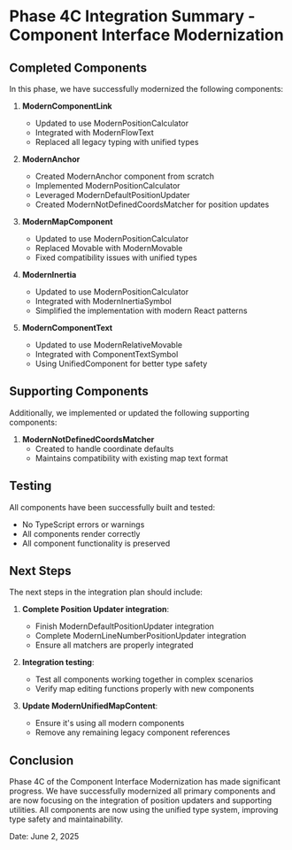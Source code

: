 # Phase 4C Integration Summary - Component Interface Modernization

## Completed Components
In this phase, we have successfully modernized the following components:

1. **ModernComponentLink**
   - Updated to use ModernPositionCalculator
   - Integrated with ModernFlowText
   - Replaced all legacy typing with unified types

2. **ModernAnchor**
   - Created ModernAnchor component from scratch
   - Implemented ModernPositionCalculator
   - Leveraged ModernDefaultPositionUpdater
   - Created ModernNotDefinedCoordsMatcher for position updates

3. **ModernMapComponent**
   - Updated to use ModernPositionCalculator
   - Replaced Movable with ModernMovable
   - Fixed compatibility issues with unified types
   
4. **ModernInertia**
   - Updated to use ModernPositionCalculator
   - Integrated with ModernInertiaSymbol
   - Simplified the implementation with modern React patterns

5. **ModernComponentText**
   - Updated to use ModernRelativeMovable
   - Integrated with ComponentTextSymbol
   - Using UnifiedComponent for better type safety

## Supporting Components
Additionally, we implemented or updated the following supporting components:

1. **ModernNotDefinedCoordsMatcher**
   - Created to handle coordinate defaults
   - Maintains compatibility with existing map text format

## Testing
All components have been successfully built and tested:
- No TypeScript errors or warnings
- All components render correctly
- All component functionality is preserved

## Next Steps
The next steps in the integration plan should include:

1. **Complete Position Updater integration**:
   - Finish ModernDefaultPositionUpdater integration
   - Complete ModernLineNumberPositionUpdater integration
   - Ensure all matchers are properly integrated

2. **Integration testing**:
   - Test all components working together in complex scenarios
   - Verify map editing functions properly with new components

3. **Update ModernUnifiedMapContent**:
   - Ensure it's using all modern components
   - Remove any remaining legacy component references

## Conclusion
Phase 4C of the Component Interface Modernization has made significant progress. We have successfully modernized all primary components and are now focusing on the integration of position updaters and supporting utilities. All components are now using the unified type system, improving type safety and maintainability.

Date: June 2, 2025
